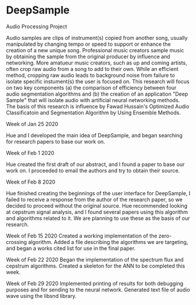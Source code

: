 # DeepSample
Audio Processing Project

Audio samples are clips of instrument(s) copied from another song, usually manipulated by changing tempo or speed to 
support or enhance the creation of a new unique song.  Professional music creators sample music by obtaining the sample 
from the original producer by influence and networking.  More amatueur music creators, such as up and coming artists,
often crop raw audio from a song to add to their own.  While an efficient method, cropping raw audio leads to background 
noise from failure to isolate specific instument(s) the user is focused on.  This research will focus on two key components
(a) the comparison of efficiency between four audio segmentation algorithms and (b) the creation of an application "Deep Sample"
that will isolate audio with artificial neural networking methods.  The basis of this research is influence by Fawad Hussain's
Optimized Audio Classificatoin and Segmentation Algorithm by Using Ensemble Methods.

Week of Jan 25 2020

Hue and I developed the main idea of DeepSample, and began searching for research papers
to base our work on.  

Week of Feb 1 2020

Hue created the first draft of our abstract, and I found a paper to base our work on.
I proceeded to email the authors and try to obtain their source.  

Week of Feb 8 2020

Hue finished creating the beginnings of the user interface for DeepSample, I failed to 
receive a response from the author of the research paper, so we decided to proceed 
without the original source.  Hue recommended looking at cepstrum signal analysis, and I 
found several papers using this algorithm and algorithms related to it.  We are planning to 
use these as the basis of our research.

Week of Feb 15 2020
Created a working implementation of the zero-crossing algorithm.  Added a file describing the algorithms we are targeting, and began a works cited list for use in the final paper.

Week of Feb 22 2020
Began the implementation of the spectrum flux and cepstrum algorithms.  Created a skeleton for the ANN to be completed this week. 

Week of Feb 29 2020
Implemented printing of results for both debugging purposes and for sending to the neural network.
Generated text file of audio wave using the libsnd library. 
